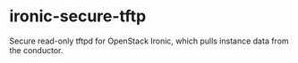 # ironic-secure-tftp
Secure read-only tftpd for OpenStack Ironic, which pulls instance data from the conductor.
